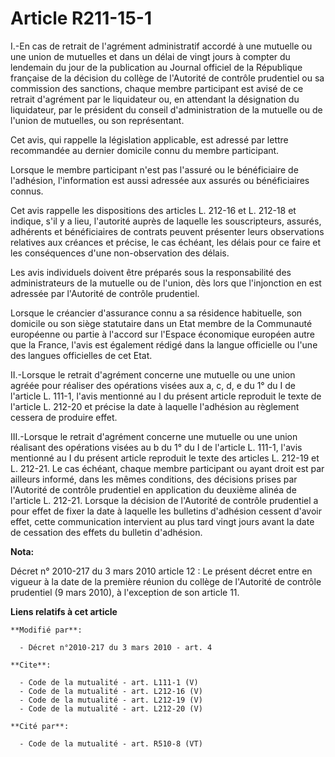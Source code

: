 # Article R211-15-1

I.-En cas de retrait de l'agrément administratif accordé à une mutuelle ou une union de mutuelles et dans un délai de vingt
jours à compter du lendemain du jour de la publication au Journal officiel de la République française de la décision du
collège de l'Autorité de contrôle prudentiel ou sa commission des sanctions, chaque membre participant est avisé de ce
retrait d'agrément par le liquidateur ou, en attendant la désignation du liquidateur, par le président du conseil
d'administration de la mutuelle ou de l'union de mutuelles, ou son représentant. 

Cet avis, qui rappelle la législation applicable, est adressé par lettre recommandée au dernier domicile connu du membre
participant. 

Lorsque le membre participant n'est pas l'assuré ou le bénéficiaire de l'adhésion, l'information est aussi adressée aux
assurés ou bénéficiaires connus. 

Cet avis rappelle les dispositions des articles L. 212-16 et L. 212-18 et indique, s'il y a lieu, l'autorité auprès de
laquelle les souscripteurs, assurés, adhérents et bénéficiaires de contrats peuvent présenter leurs observations relatives
aux créances et précise, le cas échéant, les délais pour ce faire et les conséquences d'une non-observation des délais. 

Les avis individuels doivent être préparés sous la responsabilité des administrateurs de la mutuelle ou de l'union, dès lors
que l'injonction en est adressée par l'Autorité de contrôle prudentiel. 

Lorsque le créancier d'assurance connu a sa résidence habituelle, son domicile ou son siège statutaire dans un Etat membre de
la Communauté européenne ou partie à l'accord sur l'Espace économique européen autre que la France, l'avis est également
rédigé dans la langue officielle ou l'une des langues officielles de cet Etat. 

II.-Lorsque le retrait d'agrément concerne une mutuelle ou une union agréée pour réaliser des opérations visées aux a, c, d,
e du 1° du I de l'article L. 111-1, l'avis mentionné au I du présent article reproduit le texte de l'article L. 212-20 et
précise la date à laquelle l'adhésion au règlement cessera de produire effet. 

III.-Lorsque le retrait d'agrément concerne une mutuelle ou une union réalisant des opérations visées au b du 1° du I de
l'article L. 111-1, l'avis mentionné au I du présent article reproduit le texte des articles L. 212-19 et L. 212-21. Le cas
échéant, chaque membre participant ou ayant droit est par ailleurs informé, dans les mêmes conditions, des décisions prises
par l'Autorité de contrôle prudentiel en application du deuxième alinéa de l'article L. 212-21. Lorsque la décision de
l'Autorité de contrôle prudentiel a pour effet de fixer la date à laquelle les bulletins d'adhésion cessent d'avoir effet,
cette communication intervient au plus tard vingt jours avant la date de cessation des effets du bulletin d'adhésion.

**Nota:**

Décret n° 2010-217 du 3 mars 2010 article 12 : Le présent décret entre en vigueur à la date de la première réunion du collège
de l'Autorité de contrôle prudentiel (9 mars 2010), à l'exception de son article 11.

**Liens relatifs à cet article**

	**Modifié par**:

	  - Décret n°2010-217 du 3 mars 2010 - art. 4

	**Cite**:

	  - Code de la mutualité - art. L111-1 (V)
	  - Code de la mutualité - art. L212-16 (V)
	  - Code de la mutualité - art. L212-19 (V)
	  - Code de la mutualité - art. L212-20 (V)

	**Cité par**:

	  - Code de la mutualité - art. R510-8 (VT)
